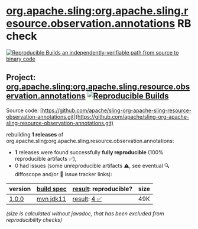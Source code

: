 [org.apache.sling:org.apache.sling.resource.observation.annotations](https://central.sonatype.com/artifact/org.apache.sling/org.apache.sling.resource.observation.annotations/versions) RB check
=======

[![Reproducible Builds](https://reproducible-builds.org/images/logos/rb.svg) an independently-verifiable path from source to binary code](https://reproducible-builds.org/)

## Project: [org.apache.sling:org.apache.sling.resource.observation.annotations](https://central.sonatype.com/artifact/org.apache.sling/org.apache.sling.resource.observation.annotations/versions) [![Reproducible Builds](https://img.shields.io/endpoint?url=https://raw.githubusercontent.com/jvm-repo-rebuild/reproducible-central/master/content/org/apache/sling/org.apache.sling.resource.observation.annotations/badge.json)](https://github.com/jvm-repo-rebuild/reproducible-central/blob/master/content/org/apache/sling/org.apache.sling.resource.observation.annotations/README.md)

Source code: [https://github.com/apache/sling-org-apache-sling-resource-observation-annotations.git](https://github.com/apache/sling-org-apache-sling-resource-observation-annotations.git)

rebuilding **1 releases** of org.apache.sling:org.apache.sling.resource.observation.annotations:
- **1** releases were found successfully **fully reproducible** (100% reproducible artifacts :white_check_mark:),
- 0 had issues (some unreproducible artifacts :warning:, see eventual :mag: diffoscope and/or :memo: issue tracker links):

| version | [build spec](/BUILDSPEC.md) | [result](https://reproducible-builds.org/docs/jvm/): reproducible? | size |
| -- | --------- | ------ | -- |
| [1.0.0](https://central.sonatype.com/artifact/org.apache.sling/org.apache.sling.resource.observation.annotations/1.0.0/pom) | [mvn jdk11](org.apache.sling.resource.observation.annotations-1.0.0.buildspec) | [result](org.apache.sling.resource.observation.annotations-1.0.0.buildinfo): [4 :white_check_mark: ](org.apache.sling.resource.observation.annotations-1.0.0.buildcompare) | 49K |

<i>(size is calculated without javadoc, that has been excluded from reproducibility checks)</i>
